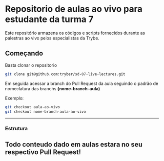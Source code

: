 # Repositorio de aulas ao vivo para estudante da turma 7
Este repositório armazena os códigos e scripts fornecidos durante as palestras ao vivo pelos especialistas da Trybe.
## Começando
Basta clonar o repositorio
```sh
git clone git@github.com:tryber/sd-07-live-lectures.git
```
Em seguida acessar a branch do Pull Request da aula seguindo o padrão de nomeclatura das branchs **(nome-branch-aula)**

Exemplo:
```sh
git checkout aula-ao-vivo
git checkout nome-branch-aula-ao-vivo
```

---
### Estrutura
Todo conteudo dado em aulas estara no seu respectivo Pull Request!
---